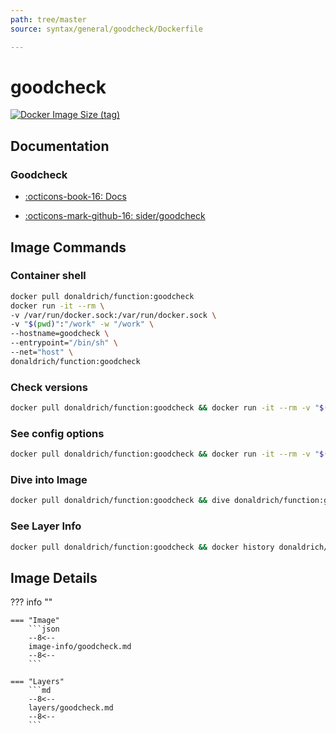 ```yaml
---
path: tree/master
source: syntax/general/goodcheck/Dockerfile

---
```


# goodcheck

[![Docker Image Size (tag)](https://img.shields.io/docker/image-size/donaldrich/function/goodcheck?color=blue&label=donaldrich/function:goodcheck&logo=docker&style=flat-square)](https://hub.docker.com/r/donaldrich/function/goodcheck)

## Documentation

### Goodcheck

* [:octicons-book-16: Docs](https://sider.github.io/goodcheck)

* [:octicons-mark-github-16: sider/goodcheck](https://github.com/sider/goodcheck)

## Image Commands

### Container shell

```sh
docker pull donaldrich/function:goodcheck
docker run -it --rm \
-v /var/run/docker.sock:/var/run/docker.sock \
-v "$(pwd)":"/work" -w "/work" \
--hostname=goodcheck \
--entrypoint="/bin/sh" \
--net="host" \
donaldrich/function:goodcheck
```

### Check versions

```sh
docker pull donaldrich/function:goodcheck && docker run -it --rm -v "$(pwd):/data" -w "/data" donaldrich/function:goodcheck validate
```

### See config options

```sh
docker pull donaldrich/function:goodcheck && docker run -it --rm -v "$(pwd):/data" -w "/data" donaldrich/function:goodcheck help
```

### Dive into Image

```sh
docker pull donaldrich/function:goodcheck && dive donaldrich/function:goodcheck
```

### See Layer Info

```sh
docker pull donaldrich/function:goodcheck && docker history donaldrich/function:goodcheck
```

## Image Details

??? info ""

    === "Image"
        ```json
        --8<--
        image-info/goodcheck.md
        --8<--
        ```

    === "Layers"
        ```md
        --8<--
        layers/goodcheck.md
        --8<--
        ```
